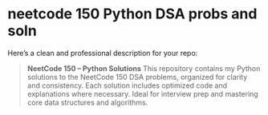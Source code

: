 # neetcode 150 Python DSA probs and soln

Here’s a clean and professional description for your repo:

> **NeetCode 150 – Python Solutions**
> This repository contains my Python solutions to the NeetCode 150 DSA problems, organized for clarity and consistency. Each solution includes optimized code and explanations where necessary. Ideal for interview prep and mastering core data structures and algorithms.


